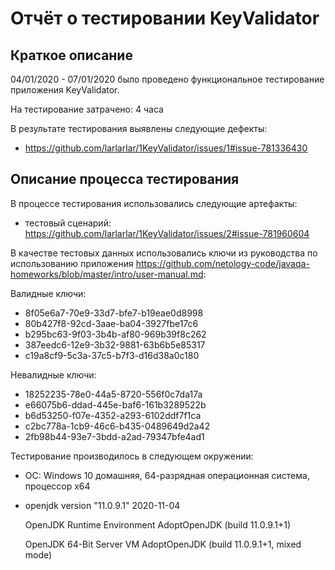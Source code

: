 # Отчёт о тестировании KeyValidator

## Краткое описание

04/01/2020 - 07/01/2020 было проведено функциональное тестирование приложения KeyValidator.

На тестирование затрачено: 4 часа

В результате тестирования выявлены следующие дефекты:
* https://github.com/larlarlar/1KeyValidator/issues/1#issue-781336430

## Описание процесса тестирования

В процессе тестирования использовались следующие артефакты:
* тестовый сценарий:  https://github.com/larlarlar/1KeyValidator/issues/2#issue-781960604

В качестве тестовых данных использовались ключи из руководства по использованию приложения https://github.com/netology-code/javaqa-homeworks/blob/master/intro/user-manual.md:

Валидные ключи:
* 8f05e6a7-70e9-33d7-bfe7-b19eae0d8998
* 80b427f8-92cd-3aae-ba04-3927fbe17c6
* b295bc63-9f03-3b4b-af80-969b39f8c262
* 387eedc6-12e9-3b32-9881-63b6b5e85317
* c19a8cf9-5c3a-37c5-b7f3-d16d38a0c180

Невалидные ключи:
* 18252235-78e0-44a5-8720-556f0c7da17a
* e66075b6-ddad-445e-baf6-161b3289522b
* b6d53250-f07e-4352-a293-6102ddf7f1ca
* c2bc778a-1cb9-46c6-b435-0489649d2a42
* 2fb98b44-93e7-3bdd-a2ad-79347bfe4ad1

Тестирование производилось в следующем окружении:
- ОС: Windows 10 домашняя, 64-разрядная операционная система, процессор х64
- openjdk version "11.0.9.1" 2020-11-04

  OpenJDK Runtime Environment AdoptOpenJDK (build 11.0.9.1+1)
  
  OpenJDK 64-Bit Server VM AdoptOpenJDK (build 11.0.9.1+1, mixed mode)

